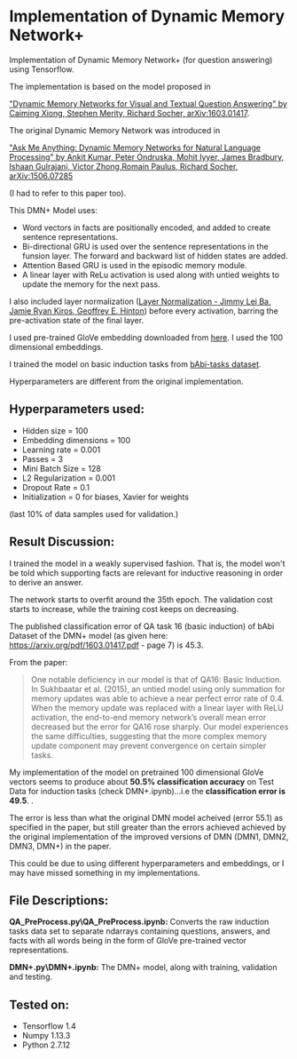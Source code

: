 # Implementation of Dynamic Memory Network+   

Implementation of Dynamic Memory Network+ (for question answering) using Tensorflow.

The implementation is based on the model proposed in 

["Dynamic Memory Networks for Visual and Textual Question Answering" 
by Caiming Xiong, Stephen Merity, Richard Socher, arXiv:1603.01417](https://arxiv.org/abs/1603.01417). 

The original Dynamic Memory Network was introduced in 

["Ask Me Anything: Dynamic Memory Networks for Natural Language Processing" 
by Ankit Kumar, Peter Ondruska, Mohit Iyyer, James Bradbury, Ishaan Gulrajani, Victor Zhong,Romain Paulus, Richard Socher, arXiv:1506.07285](https://arxiv.org/pdf/1506.07285.pdf) 

(I had to refer to this paper too).

This DMN+ Model uses:

* Word vectors in facts are positionally encoded, and added to create sentence representations.
* Bi-directional GRU is used over the sentence representations in the funsion layer. The forward and backward list of hidden states are added.
* Attention Based GRU is used in the episodic memory module.
* A linear layer with ReLu activation is used along with untied weights to update the memory for the next pass. 

I also included layer normalization ([Layer Normalization - Jimmy Lei Ba, Jamie Ryan Kiros, Geoffrey E. Hinton](https://arxiv.org/abs/1607.06450)) before every activation, barring the pre-activation state of the final layer. 

I used pre-trained GloVe embedding downloaded from [here](https://nlp.stanford.edu/projects/glove/).
I used the 100 dimensional embeddings. 

I trained the model on basic induction tasks from [bAbi-tasks dataset](https://research.fb.com/downloads/babi/). 

Hyperparameters are different from the original implementation.

## Hyperparameters used:

* Hidden size = 100
* Embedding dimensions = 100
* Learning rate = 0.001
* Passes = 3
* Mini Batch Size = 128
* L2 Regularization = 0.001
* Dropout Rate = 0.1
* Initialization = 0 for biases, Xavier for weights

(last 10% of data samples used for validation.)

## Result Discussion: 

I trained the model in a weakly supervised fashion. That is, the model won't be told which supporting facts are relevant for inductive reasoning in order to derive an answer. 

The network starts to overfit around the 35th epoch. The validation cost starts to increase, while the training cost keeps on decreasing. 

The published classification error of QA task 16 (basic induction) of bAbi Dataset of the DMN+ model (as given here: https://arxiv.org/pdf/1603.01417.pdf - page 7) is 45.3. 

From the paper:

>One notable deficiency in our model is that of QA16: Basic
Induction. In Sukhbaatar et al. (2015), an untied model
using only summation for memory updates was able to
achieve a near perfect error rate of 0.4. When the memory
update was replaced with a linear layer with ReLU activation,
the end-to-end memory network’s overall mean error
decreased but the error for QA16 rose sharply. Our model
experiences the same difficulties, suggesting that the more
complex memory update component may prevent convergence
on certain simpler tasks.

My implementation of the model on pretrained 100 dimensional GloVe vectors seems to produce about **50.5% classification accuracy**  on Test Data for induction tasks (check DMN+.ipynb)...i.e the **classification error is 49.5**. . 

The error is less than what the original DMN model acheived (error 55.1) as specified in the paper, but still greater than the errors achieved achieved by the original implementation of the improved versions of DMN (DMN1, DMN2, DMN3, DMN+) in the paper.

This could be due to using different hyperparameters and embeddings, or I may have missed something in my implementations.

## File Descriptions:

**QA_PreProcess.py\QA_PreProcess.ipynb:** Converts the raw induction tasks data set to separate ndarrays containing questions, answers, and facts with all words being in the form of GloVe pre-trained vector representations.  

**DMN+.py\DMN+.ipynb:** The DMN+ model, along with training, validation and testing. 

## Tested on:

* Tensorflow 1.4 
* Numpy 1.13.3
* Python 2.7.12

